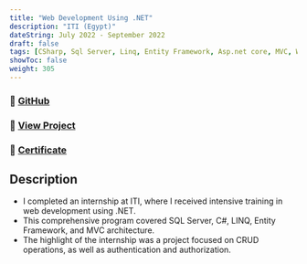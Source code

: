 ```yaml
---
title: "Web Development Using .NET"
description: "ITI (Egypt)"
dateString: July 2022 - September 2022
draft: false
tags: [CSharp, Sql Server, Linq, Entity Framework, Asp.net core, MVC, Web Api]
showToc: false
weight: 305
--- 
```

### 🔗 [GitHub](https://github.com/ixtalaat/movies-mvc-project)

### 🔗 [View Project](http://movies-mvc.somee.com/)

### 🔗 [Certificate](https://drive.google.com/file/d/16vxd_SvKHRMTsp2Y2vjFSz7AGE5V9ug_/view?usp=sharing)

## Description

- I completed an internship at ITI, where I received intensive training in web development using .NET.
- This comprehensive program covered SQL Server, C#, LINQ, Entity Framework, and MVC architecture.
- The highlight of the internship was a project focused on CRUD operations, as well as authentication and authorization.
